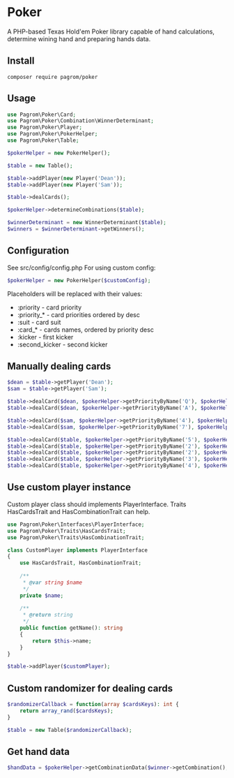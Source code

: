 Poker
=====

A PHP-based Texas Hold'em Poker library capable of hand calculations, determine wining hand and preparing hands data.

Install
-------

```
composer require pagrom/poker
```

Usage
-----

```php
use Pagrom\Poker\Card;
use Pagrom\Poker\Combination\WinnerDeterminant;
use Pagrom\Poker\Player;
use Pagrom\Poker\PokerHelper;
use Pagrom\Poker\Table;

$pokerHelper = new PokerHelper();

$table = new Table();

$table->addPlayer(new Player('Dean'));
$table->addPlayer(new Player('Sam'));

$table->dealCards();

$pokerHelper->determineCombinations($table);

$winnerDeterminant = new WinnerDeterminant($table);
$winners = $winnerDeterminant->getWinners();
```

Configuration
-------------

See src/config/config.php
For using custom config:
```php
$pokerHelper = new PokerHelper($customConfig);
```

Placeholders will be replaced with their values:
* :priority - card priority
* :priority_* - card priorities ordered by desc
* :suit - card suit
* :card_* - cards names, ordered by priority desc
* :kicker - first kicker
* :second_kicker - second kicker

Manually dealing cards
----------------------

```php
$dean = $table->getPlayer('Dean');
$sam = $table->getPlayer('Sam');

$table->dealCard($dean, $pokerHelper->getPriorityByName('Q'), $pokerHelper->getSuitByName('Spade'));
$table->dealCard($dean, $pokerHelper->getPriorityByName('A'), $pokerHelper->getSuitByName('Spade'));

$table->dealCard($sam, $pokerHelper->getPriorityByName('4'), $pokerHelper->getSuitByName('Spade'));
$table->dealCard($sam, $pokerHelper->getPriorityByName('7'), $pokerHelper->getSuitByName('Club'));

$table->dealCard($table, $pokerHelper->getPriorityByName('5'), $pokerHelper->getSuitByName('Heart'));
$table->dealCard($table, $pokerHelper->getPriorityByName('2'), $pokerHelper->getSuitByName('Spade'));
$table->dealCard($table, $pokerHelper->getPriorityByName('2'), $pokerHelper->getSuitByName('Diamond'));
$table->dealCard($table, $pokerHelper->getPriorityByName('3'), $pokerHelper->getSuitByName('Heart'));
$table->dealCard($table, $pokerHelper->getPriorityByName('4'), $pokerHelper->getSuitByName('Club'));
```

Use custom player instance
-----------------------

Custom player class should implements PlayerInterface.
Traits HasCardsTrait and HasCombinationTrait can help.

```php
use Pagrom\Poker\Interfaces\PlayerInterface;
use Pagrom\Poker\Traits\HasCardsTrait;
use Pagrom\Poker\Traits\HasCombinationTrait;

class CustomPlayer implements PlayerInterface
{
    use HasCardsTrait, HasCombinationTrait;
    
    /**
     * @var string $name
     */
    private $name;
    
    /**
     * @return string
     */
    public function getName(): string
    {
        return $this->name;
    }
}

$table->addPlayer($customPlayer);
```

Custom randomizer for dealing cards
-----------------------------------

```php
$randomizerCallback = function(array $cardsKeys): int {
    return array_rand($cardsKeys);
}

$table = new Table($randomizerCallback);
```

Get hand data
-------------

```php
$handData = $pokerHelper->getCombinationData($winner->getCombination(), $winnerDeterminant)
```